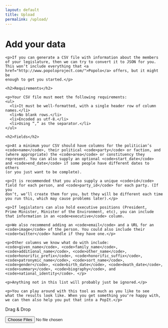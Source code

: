 ```yaml
---
layout: default
title: Upload
permalink: /upload/
---
```

<div class="container"> 

  <div class="standard-page-wrapper">
    <h1>Add your data</h1>

    <p>If you can generate a CSV file with information about the members
    of your legislature, then we can try to convert it to JSON for you.
    This won‘t include everything that <a
    href="http://www.popoloproject.com/">Popolo</a> offers, but it might be
    enough to get you started.</p>

    <h2>Requirements</h2>

    <p>Your CSV file must meet the following requirements:
    <ul>
      <li>It must be well-formatted, with a single header row of column names.</li>
      <li>No blank rows.</li>
      <li>Encoded as utf-8.</li>
      <li>Using “,” as the separator.</li>
    </ul>

    <h2>Fields</h2>

    <p>At a minimum your CSV should have columns for the politician‘s
    <code>name</code>, their political <code>party</code> or faction, and
    (where appropriate) the <code>area</code> or constituency they
    represent. You can also supply an optional <code>start_date</code>
    and <code>end_date</code> if some people have different dates to others
    (or you just want to be complete).

    <p>It is recommended that you also supply a unique <code>id</code>
    field for each person, and <code>party_id</code> for each party. (If you
    don‘t, we‘ll create them for you, but they will be different each time
    you run this, which may cause problems later).</p>

    <p>If legislators can also hold executive positions (President,
    Prime Minister, Minister of the Environment, etc), you can include
    that information in an <code>executive</code> column.

    <p>We also recommend adding an <code>email</code> and a URL for an
    <code>image</code> of the person. You could also include their
    <code>twitter</code> handle if they have one.</p>

    <p>Other columns we know what do with include:
    <code>given_name</code>, <code>family_name</code>,
    <code>additional_name</code>, <code>other_name</code>,
    <code>honorific_prefix</code>, <code>honorific_suffix</code>,
    <code>patronymic_name</code>, <code>sort_name</code>,
    <code>gender</code>, <code>birth_date</code>, <code>death_date</code>,
    <code>summary</code>, <code>biography</code>, and
    <code>national_identity</code>. </p>

    <p>Anything not in this list will probably just be ignored.</p>

    <p>You can play around with this tool as much as you like to see
    what the results look like. When you get something you‘re happy with,
    we can then also help you put that into a PopIt.</p>

  </div>

  <div class="upload-area">
    <form action="{{ site.csv_to_popolo_url }}" class="dropzone uploader" id="my-awesome-dropzone">
      <p class="drag-and-drop">
        Drag &amp; Drop
      </p>
      <div class="fallback">
        <input name="csv" type="file" multiple />
      </div>
    </form>
    <div class="preview-area dropzone-previews"></div>
  </div>
</div>


